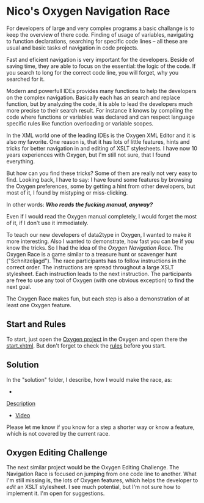# Nico's Oxygen Navigation Race 

For developers of large and very complex programs a basic challange is to keep the overview of there code. Finding of usage of variables, navigating to function declarations, searching for specific code lines – all these are usual and basic tasks of navigation in code projects.

Fast and eficient navigation is very important for the developers. Beside of saving time, they are able to focus on the essential: the logic of the code. If you search to long for the correct code line, you will forget, why you searched for it.  

Modern and powerfull IDEs provides many functions to help the developers on the complex navigation.
Basically each has an search and replace function, but by analyzing the code, it is able to lead the developers much more precise to their search result.
For instance it knows by compiling the code where functions or variables was declared and can respect language specific rules like function overloading or variable scopes.  

In the XML world one of the leading IDEs is the Oxygen XML Editor and it is also my favorite. One reason is, that it has lots of little features, hints and tricks for better navigation in and editing of XSLT stylesheets. I have now 10 years experiences with Oxygen, but I'm still not sure, that I found everything.

But how can you find these tricks? Some of them are really not very easy to find. Looking back, I have to say: I have found some features by browsing the Oxygen preferences, some by getting a hint from other developers, but most of it, I found by mistyping or miss-clicking.

In other words: ***Who reads the fucking manual, anyway?***

Even if I would read the Oxygen manual completely, I would forget the most of it, if I don't use it immediately. 

To teach our new developers of data2type in Oxygen, I wanted to make it more interesting. Also I wanted to demonstrate, how fast you can be if you know the tricks. So I had the idea of the *Oxygen Navigation Race*. The Oxygen Race is a game similar to a treasure hunt or scavenger hunt ("Schnitzeljagd"). The race participants has to follow instructions in the correct order. The instructions are spread throughout a large XSLT stylesheet. Each instruction leads to the next instruction. The participants are free to use any tool of Oxygen (with one obvious exception) to find the next goal.

The Oxygen Race makes fun, but each step is also a demonstration of at least one Oxygen feature.

## Start and Rules

To start, just open the 
[Oxygen project](oxygen-race.xpr) in the Oxygen and open there the 
[start.xhtml](oxygen-race-en/start.xhtml). But don't forget to check the 
[rules](oxygen-race-en/rules.xhtml) before you start.

## Solution

In the "solution" folder, I describe, how I would make the race, as:

- 
[Description](solution/Solution.md)
- [Video](solution/solution.gif)

Please let me know if you know for a step a shorter way or know a feature, which is not covered by the current race.

## Oxygen Editing Challenge

The next similar project would be the Oxygen Editing Challenge. The Navigation Race is focused on jumping from one code line to another. What I'm still missing is, the lots of Oxygen features, which helps the developer to *edit* an XSLT stylesheet. I see much potential, but I'm not sure how to implement it. I'm open for suggestions. 
